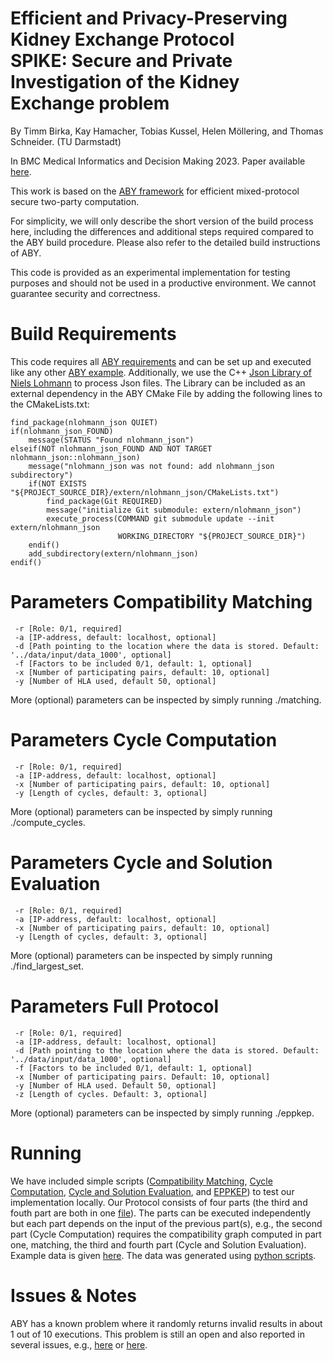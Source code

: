 # Efficient and Privacy-Preserving Kidney Exchange Protocol <br> SPIKE: Secure and Private Investigation of the Kidney Exchange problem
By Timm Birka, Kay Hamacher, Tobias Kussel, Helen Möllering, and Thomas Schneider. (TU Darmstadt)

In BMC Medical Informatics and Decision Making 2023. Paper available [here](https://arxiv.org/abs/2204.09937).


This work is based on the [ABY framework](https://github.com/encryptogroup/ABY/) for efficient mixed-protocol secure two-party computation.

For simplicity, we will only describe the short version of the build process here, including the differences and additional steps required compared to the ABY build procedure. Please also refer to the detailed build instructions of ABY.

This code is provided as an experimental implementation for testing purposes and should not be used in a productive environment. We cannot guarantee security and correctness.

# Build Requirements

This code requires all [ABY requirements](https://github.com/encryptogroup/ABY#requirements) and can be set up and executed like any other [ABY example](https://github.com/encryptogroup/ABY#aby-applications). Additionally, we use the C++ [Json Library of Niels Lohmann](https://github.com/nlohmann/json) to process Json files. The Library can be included as an external dependency in the ABY CMake File by adding the following lines to the CMakeLists.txt:

```
find_package(nlohmann_json QUIET)
if(nlohmann_json_FOUND)
    message(STATUS "Found nlohmann_json")
elseif(NOT nlohmann_json_FOUND AND NOT TARGET nlohmann_json::nlohmann_json)
    message("nlohmann_json was not found: add nlohmann_json subdirectory")
    if(NOT EXISTS "${PROJECT_SOURCE_DIR}/extern/nlohmann_json/CMakeLists.txt")
        find_package(Git REQUIRED)
        message("initialize Git submodule: extern/nlohmann_json")
        execute_process(COMMAND git submodule update --init extern/nlohmann_json
                        WORKING_DIRECTORY "${PROJECT_SOURCE_DIR}")
    endif()
    add_subdirectory(extern/nlohmann_json)
endif()
```

# Parameters Compatibility Matching
```
 -r [Role: 0/1, required]
 -a [IP-address, default: localhost, optional]
 -d [Path pointing to the location where the data is stored. Default: '../data/input/data_1000', optional]
 -f [Factors to be included 0/1, default: 1, optional]
 -x [Number of participating pairs, default: 10, optional]
 -y [Number of HLA used, default 50, optional]
```
More (optional) parameters can be inspected by simply running ./matching.
# Parameters Cycle Computation
```
 -r [Role: 0/1, required]
 -a [IP-address, default: localhost, optional]
 -x [Number of participating pairs, default: 10, optional]
 -y [Length of cycles, default: 3, optional]
```
More (optional) parameters can be inspected by simply running ./compute_cycles.
# Parameters Cycle and Solution Evaluation
```
 -r [Role: 0/1, required]
 -a [IP-address, default: localhost, optional]
 -x [Number of participating pairs, default: 10, optional]
 -y [Length of cycles, default: 3, optional]
```
More (optional) parameters can be inspected by simply running ./find_largest_set.
# Parameters Full Protocol
```
 -r [Role: 0/1, required]
 -a [IP-address, default: localhost, optional]
 -d [Path pointing to the location where the data is stored. Default: '../data/input/data_1000', optional]
 -f [Factors to be included 0/1, default: 1, optional]
 -x [Number of participating pairs. Default: 10, optional]
 -y [Number of HLA used. Default 50, optional]
 -z [Length of cycles. Default: 3, optional]
```
More (optional) parameters can be inspected by simply running ./eppkep.

# Running
We have included simple scripts ([Compatibility Matching](https://github.com/encryptogroup/ppke/tree/main/scripts/matching), [Cycle Computation](https://github.com/encryptogroup/ppke/tree/main/scripts/compute_cycles), [Cycle and Solution Evaluation](https://github.com/encryptogroup/ppke/tree/main/scripts/find_largest_set), and [EPPKEP](https://github.com/encryptogroup/ppke/tree/main/scripts/eppkep)) to test our implementation locally. Our Protocol consists of four parts (the third and fouth part are both in one [file]()). The parts can be executed independently but each part depends on the input of the previous part(s), e.g., the second part (Cycle Computation) requires the compatibility graph computed in part one, matching, the third and fourth part (Cycle and Solution Evaluation). Example data is given [here](https://github.com/encryptogroup/ppke/tree/main/data_1000). The data was generated using [python scripts](https://github.com/encryptogroup/ppke/tree/main/src/generate_test_data).

# Issues & Notes
ABY has a known problem where it randomly returns invalid results in about 1 out of 10 executions. This problem is still an open and also reported in several issues, e.g., [here](https://github.com/MPC-SoK/frameworks/issues/19) or [here](https://github.com/encryptogroup/ABY/issues/114).
